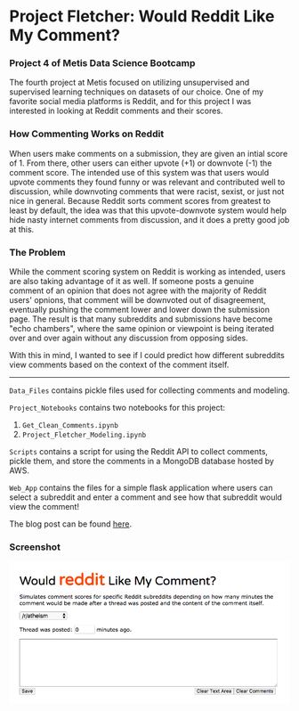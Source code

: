 # Project Fletcher: Would Reddit Like My Comment?  
### Project 4 of Metis Data Science Bootcamp  

The fourth project at Metis focused on utilizing unsupervised and supervised learning techniques on datasets of our choice. One of my favorite social media platforms is Reddit, and for this project I was interested in looking at Reddit comments and their scores.  

### How Commenting Works on Reddit  

When users make comments on a submission, they are given an intial score of 1. From there, other users can either upvote (+1) or downvote (-1) the comment score. The intended use of this system was that users would upvote comments they found funny or was relevant and contributed well to discussion, while downvoting comments that were racist, sexist, or just not nice in general. Because Reddit sorts comment scores from greatest to least by default, the idea was that this upvote-downvote system would help hide nasty internet comments from discussion, and it does a pretty good job at this.  

### The Problem  

While the comment scoring system on Reddit is working as intended, users are also taking advantage of it as well. If someone posts a genuine comment of an opinion that does not agree with the majority of Reddit users' opnions, that comment will be downvoted out of disagreement, eventually pushing the comment lower and lower down the submission page. The result is that many subreddits and submissions have become "echo chambers", where the same opinion or viewpoint is being iterated over and over again without any discussion from opposing sides.  

With this in mind, I wanted to see if I could predict how different subreddits view comments based on the context of the comment itself.  

---  

`Data_Files` contains pickle files used for collecting comments and modeling.  

`Project_Notebooks` contains two notebooks for this project:   

  1. `Get_Clean_Comments.ipynb`  
  2. `Project_Fletcher_Modeling.ipynb`  

`Scripts` contains a script for using the Reddit API to collect comments, pickle them, and store the comments in a MongoDB database hosted by AWS.  
  
`Web_App` contains the files for a simple flask application where users can select a subreddit and enter a comment and see how that subreddit would view the comment!   

The blog post can be found [here](https://zachheick.github.io/2017/11/10/Would-Reddit-Like-My-Comment/).  

### Screenshot  

![Flask App](https://github.com/ZachHeick/Project_Fletcher/blob/master/flask_app_screenshot.png)  
